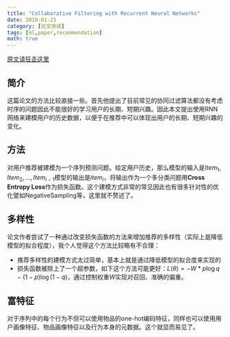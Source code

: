 ```yaml
---
title: "Collaborative Filtering with Recurrent Neural Networks"
date: 2018-01-21
category: [论文快读]
tags: [ml,paper,recommendation]
math: true
---
```


[原文请狂击这里](https://arxiv.org/abs/1608.07400)


## 简介

这篇论文的方法比较直接一些。首先他提出了目前常见的协同过滤算法都没有考虑时序的问题因此不能很好的学习用户的长期、短期兴趣。因此本文提出使用RNN网络来建模用户的历史数据，以便于在推荐中可以体现出用户的长期、短期兴趣的变化。

## 方法

对用户推荐被建模为一个序列预测问题。给定用户历史，那么模型的输入是$Item_1, Item_2, ..., Item_{i-1}$模型的输出是$item_i$，将输出作为一个多分类问题用**Cross Entropy Loss**作为损失函数。这个建模方式非常的常见因此也有很多针对性的优化譬如NegativeSampling等，这里就不赘述了。

## 多样性

论文作者尝试了一种通过改变损失函数的方法来增加推荐的多样性（实际上是降低模型的拟合程度），我个人觉得这个方法比较略有不合理：

* 推荐多样性的建模方式太过简单，基本上就是通过降低模型的拟合度来实现的
* 损失函数被除上了一个超参数，如下这个方法可能更好：$L(\theta) = - W * p \log q - (1 - p) \log(1- q)$，通过控制权重$W$实现对召回、准确的偏重。

## 富特征

对于序列中的每个行为不但可以使用物品的one-hot编码特征，同样也可以使用用户画像特征、物品画像特征以及行为本身的元数据。这个就显而易见了。
